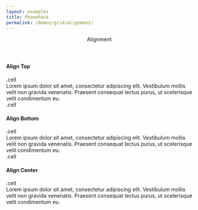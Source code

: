 ```yaml
---
layout: examples
title: PhonePack
permalink: /demos/grid/alignment/
---
```


<header class="header header--shadow">
      <div class="header__title">Alignment</div>
</header>
    
<section class="content content--padding has-header">
<h4>Align Top</h4>
        <div class="row row--gutters row--top">
            <div class="cell">
                <div class="Demo">.cell</div>
            </div>
            <div class="cell">
                <div class="Demo">Lorem ipsum dolor sit amet, consectetur adipiscing elit. Vestibulum mollis velit non gravida venenatis. Praesent consequat lectus purus, ut scelerisque velit condimentum eu.</div>
            </div>
            <div class="cell">
                <div class="Demo">.cell</div>
            </div>
        </div>
        <h4>Align Bottom</h4>
        <div class="row row--gutters row--bottom">
            <div class="cell">
                <div class="Demo">.cell</div>
            </div>
            <div class="cell">
                <div class="Demo">Lorem ipsum dolor sit amet, consectetur adipiscing elit. Vestibulum mollis velit non gravida venenatis. Praesent consequat lectus purus, ut scelerisque velit condimentum eu.</div>
            </div>
            <div class="cell">
                <div class="Demo">.cell</div>
            </div>
        </div>
        <h4>Align Center</h4>
        <div class="row row--gutters row--center">
            <div class="cell">
                <div class="Demo">.cell</div>
            </div>
            <div class="cell">
                <div class="Demo">Lorem ipsum dolor sit amet, consectetur adipiscing elit. Vestibulum mollis velit non gravida venenatis. Praesent consequat lectus purus, ut scelerisque velit condimentum eu.</div>
            </div>
        </div>
</section>
  

      